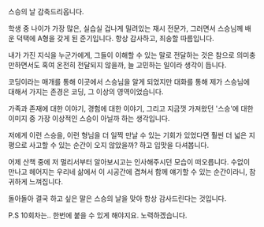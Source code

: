 스승의 날 감축드리옵니다.

학생 중 나이가 가장 많은,
실습실 겁나게 밀려있는 재시 전문가,
그러면서 스승님께 배운 덕택에 A형을 갖게 된 준기입니다.
항상 감사하고, 죄송할 따름입니다.

내가 가진 지식을 누군가에게, 그들이 이해할 수 있는 말로 전달하는 것은
참으로 의미충만하면서도 혹여 온전히 전달되지 않을까, 늘 고민하는 일이라 생각이 듭니다.

코딩이라는 매개를 통해 이곳에서 스승님을 알게 되었지만
대화를 통해 제가 스승님에 대해서 가지는 존경은 코딩, 그 이상의 영역이었습니다.

가족과 존재에 대한 이야기, 경험에 대한 이야기,
그리고 지금껏 가져왔던 '스승'에 대한 이미지 중 가장 이상적인 스승이 아닐까 하는 생각입니다.

저에게 이런 스승을, 이런 형님을 더 일찍 만날 수 있는 기회가 있었다면
훨씬 더 넓은 지평으로 사고할 수 있는 순간이 오지 않았을까? 하고 입맛을 다셔봅니다.

어제 산책 중에 저 멀리서부터 알아보시고는 인사해주시던 모습이 떠오릅니다.
수없이 만나고 헤어지는 우리네 삶에서 이 시공간에 겹쳐서 함께 얘기할 수 있는 순간이라니, 참 귀하게 느껴집니다.

돌아돌아 결국 하고 싶은 말은
스승의 날을 맞아 항상 감사드린다는 것입니다.



P.S
10회차는.. 한번에 붙을 수 있게 해야지요. 노력하겠습니다.